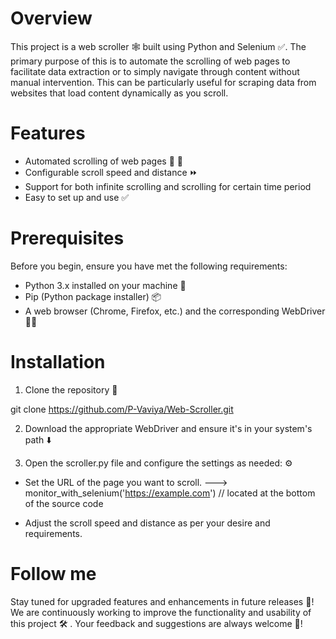 # Overview 

This project is a web scroller 🕸️ built using Python and Selenium ✅. The primary purpose of this is to automate the scrolling of web pages to facilitate data extraction or to simply navigate through content without manual intervention. This can be particularly useful for scraping data from websites that load content dynamically as you scroll.

# Features 

- Automated scrolling of web pages 🔼 🔽
- Configurable scroll speed and distance ⏩
- Support for both infinite scrolling and scrolling for certain time period
- Easy to set up and use ✅

# Prerequisites

Before you begin, ensure you have met the following requirements:

- Python 3.x installed on your machine 🐍
- Pip (Python package installer) 📦
- A web browser (Chrome, Firefox, etc.) and the corresponding WebDriver 👨‍✈️



# Installation 

1. Clone the repository 📑

git clone https://github.com/P-Vaviya/Web-Scroller.git

2. Download the appropriate WebDriver and ensure it's in your system's path ⬇️

3. Open the scroller.py file and configure the settings as needed: ⚙️

- Set the URL of the page you want to scroll. ---> monitor_with_selenium('https://example.com') // located at the bottom of the source code

- Adjust the scroll speed and distance as per your desire and requirements.


# Follow me 
Stay tuned for upgraded features and enhancements in future releases 🚀! We are continuously working to improve the functionality and usability of this project 🛠️ . Your feedback and suggestions are always welcome 📣!